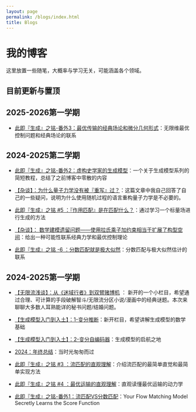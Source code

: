 ```yaml
---
layout: page
permalink: /blogs/index.html
title: Blogs
---
```


# 我的博客

这里放置一些随笔，大概率与学习无关，可能涵盖各个领域。


## 目前更新与置顶


## 2025-2026第一学期

- [此即『生成』之铭-番外3：最优传输的经典场论和微分几何形式](https://zeroovector.github.io/blogs/OT2/index.html)：无限维最优控制问题和经典场论的联系



## 2024-2025第二学期


- [此即『生成』之铭-番外2：虚构史学家的生成模型](https://zeroovector.github.io/blogs/file/introduction_to_generative_model.pdf)：一个关于生成模型系列的简短教程，总结了之前博客中零散的内容


- [【杂谈】：为什么量子力学没有被『重写』过？](https://zeroovector.github.io/blogs/phy1/index.html)：这篇文章中我自己回答了自己的一些疑问，说明为什么使用随机过程的语言重构量子力学是不必要的。

- [此即『生成』之铭 #5 ：『作用匹配』是在匹配什么？](https://zeroovector.github.io/blogs/actionmatching/index.html)：通过学习一个标量场进行生成的方法


- [【杂谈】： 数学建模遗留问题——使用拉氏乘子加约束相当于扩展了构型空间](https://zeroovector.github.io/blogs/oc_mechanics/index.html)：给出一种可能性联系经典力学和最优控制理论

- [此即『生成』之铭 -6 ：分数匹配就是极大似然](https://zeroovector.github.io/blogs/likelihood_sm/index.html)：分数匹配与极大似然估计的联系


## 2024-2025第一学期

- [【无限流浅谈】：从《迷域行者》到双臂赌博机](https://zeroovector.github.io/blogs/optimalstopping/index.html) ： 新开的一个小栏目，希望通过合理、可计算的手段破解智斗/无限流分区小说/漫画中的经典谜题。本次来聊聊大多数人耳熟能详的秘书问题/结婚问题。


- [【生成模型入门到入土】：1-变分推断](https://zeroovector.github.io/blogs/variationalinference/index.html)：新开栏目，希望讲解生成模型的数学基础


- [【生成模型入门到入土】：2-变分自编码器](https://zeroovector.github.io/blogs/vae/index.html)：生成模型的启航之地


- [2024：年终总结](https://zeroovector.github.io/blogs/2024summarize/index.html)：当时光匆匆而过


- [此即『生成』之铭 #3 ：流匹配的直观理解](https://zeroovector.github.io/blogs/flowmatching1/index.html)：介绍流匹配的最简单直觉和最简单实现方法

- [此即『生成』之铭 #4 ：最优运输的直观理解](https://zeroovector.github.io/blogs/OT1/index.html)：直观读懂最优运输的动力学

- [此即『生成』之铭-番外1：流匹配VS分数匹配](https://zeroovector.github.io/blogs/flowmatchinge1/index.html)：Your Flow Matching Model Secretly Learns the Score Function



